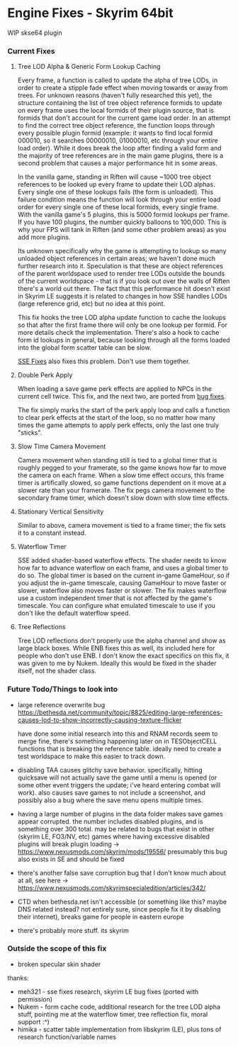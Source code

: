 # Engine Fixes - Skyrim 64bit

WIP skse64 plugin

### Current Fixes

1. Tree LOD Alpha & Generic Form Lookup Caching

   Every frame, a function is called to update the alpha of tree LODs, in order to create a stipple fade effect when moving towards or away from trees. For unknown reasons (haven't fully researched this yet), the structure containing the list of tree object reference formids to update on every frame uses the local formids of their plugin source, that is formids that don't account for the current game load order. In an attempt to find the correct tree object reference, the function loops through every possible plugin formid (example: it wants to find local formid 000010, so it searches 00000010, 01000010, etc through your entire load order). While it does break the loop after finding a valid form and the majority of tree references are in the main game plugins, there is a second problem that causes a major performance hit in some areas.

   In the vanilla game, standing in Riften will cause ~1000 tree object references to be looked up every frame to update their LOD alphas. Every single one of these lookups fails (the form is unloaded). This failure condition means the function will look through your entire load order for every single one of these local formids, every single frame. With the vanilla game's 5 plugins, this is 5000 formid lookups per frame. If you have 100 plugins, the number quickly balloons to 100,000. This is why your FPS will tank in Riften (and some other problem areas) as you add more plugins.

   Its unknown specifically why the game is attempting to lookup so many unloaded object references in certain areas; we haven't done much further research into it. Speculation is that these are object references of the parent worldspace used to render tree LODs outside the bounds of the current worldspace - that is if you look out over the walls of Riften there's a world out there. The fact that this performance hit doesn't exist in Skyrim LE suggests it is related to changes in how SSE handles LODs (large reference grid, etc) but no idea at this point.

   This fix hooks the tree LOD alpha update function to cache the lookups so that after the first frame there will only be one lookup per formid. For more details check the implementation. There's also a hook to cache form id lookups in general, because looking through all the forms loaded into the global form scatter table can be slow.

   [SSE Fixes](https://www.nexusmods.com/skyrimspecialedition/mods/10547/) also fixes this problem. Don't use them together.

2. Double Perk Apply

   When loading a save game perk effects are applied to NPCs in the current cell twice. This fix, and the next two, are ported from [bug fixes](https://www.nexusmods.com/skyrim/mods/76747). 

   The fix simply marks the start of the perk apply loop and calls a function to clear perk effects at the start of the loop, so no matter how many times the game attempts to apply perk effects, only the last one truly "sticks".

3. Slow Time Camera Movement

   Camera movement when standing still is tied to a global timer that is roughly pegged to your framerate, so the game knows how far to move the camera on each frame. When a slow time effect occurs, this frame timer is artifically slowed, so game functions dependent on it move at a slower rate than your framerate. The fix pegs camera movement to the secondary frame timer, which doesn't slow down with slow time effects.

4. Stationary Vertical Sensitivity

   Similar to above, camera movement is tied to a frame timer; the fix sets it to a constant instead.

5. Waterflow Timer

   SSE added shader-based waterflow effects. The shader needs to know how far to advance waterflow on each frame, and uses a global timer to do so. The global timer is based on the current in-game GameHour, so if you adjust the in-game timescale, causing GameHour to move faster or slower, waterflow also moves faster or slower. The fix makes waterflow use a custom independent timer that is not affected by the game's timescale. You can configure what emulated timescale to use if you don't like the default waterflow speed.

6. Tree Reflections

	Tree LOD reflections don't properly use the alpha channel and show as large black boxes. While ENB fixes this as well, its included here for people who don't use ENB. I don't know the exact specifics on this fix, it was given to me by Nukem. Ideally this would be fixed in the shader itself, not the shader class.

### Future Todo/Things to look into

- large reference overwrite bug https://bethesda.net/community/topic/8825/editing-large-references-causes-lod-to-show-incorrectly-causing-texture-flicker
 
  have done some initial research into this and RNAM records seem to merge fine, there's something happening later on in TESObjectCELL functions that is breaking the reference table. ideally need to create a test worldspace to make this easier to track down.
- disabling TAA causes glitchy save behavior. specifically, hitting quicksave will not actually save the game until a menu is opened (or some other event triggers the update; i've heard entering combat will work). also causes save games to not include a screenshot, and possibly also a bug where the save menu opens multiple times.
- having a large number of plugins in the data folder makes save games appear corrupted. the number includes disabled plugins, and is something over 300 total. may be related to bugs that exist in other (skyrim LE, FO3/NV, etc) games where having excessive disabled plugins will break plugin loading -> https://www.nexusmods.com/skyrim/mods/19556/ presumably this bug also exists in SE and should be fixed
- there's another false save corruption bug that I don't know much about at all, see here -> https://www.nexusmods.com/skyrimspecialedition/articles/342/
- CTD when bethesda.net isn't accessible (or something like this? maybe DNS related instead? not entirely sure, since people fix it by disabling their internet), breaks game for people in eastern europe 
- there's probably more stuff. its skyrim

### Outside the scope of this fix

- broken specular skin shader

thanks:

- meh321 - sse fixes research, skyrim LE bug fixes (ported with permission)
- Nukem - form cache code, additional research for the tree LOD alpha stuff, pointing me at the waterflow timer, tree reflection fix, moral support :^)
- himika - scatter table implementation from libskyrim (LE), plus tons of research function/variable names




